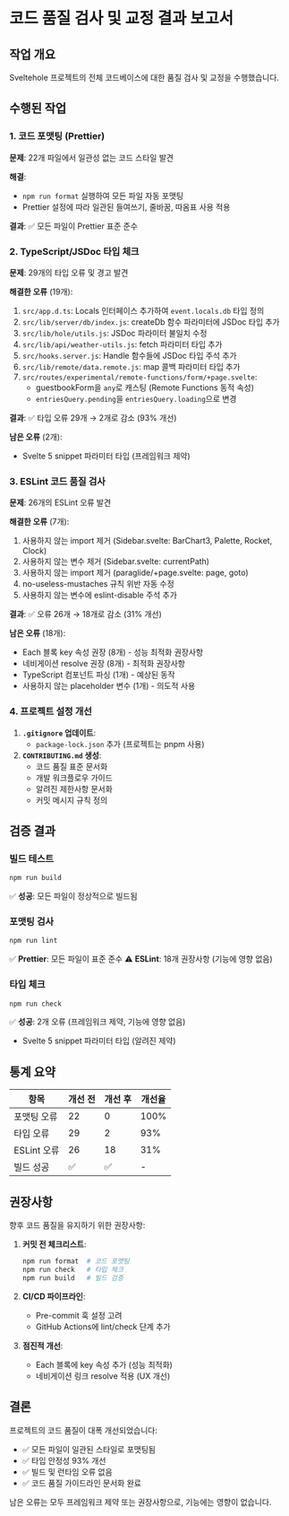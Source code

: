 # 코드 품질 검사 및 교정 결과 보고서

## 작업 개요

Sveltehole 프로젝트의 전체 코드베이스에 대한 품질 검사 및 교정을 수행했습니다.

## 수행된 작업

### 1. 코드 포맷팅 (Prettier)

**문제**: 22개 파일에서 일관성 없는 코드 스타일 발견

**해결**:

- `npm run format` 실행하여 모든 파일 자동 포맷팅
- Prettier 설정에 따라 일관된 들여쓰기, 줄바꿈, 따옴표 사용 적용

**결과**: ✅ 모든 파일이 Prettier 표준 준수

### 2. TypeScript/JSDoc 타입 체크

**문제**: 29개의 타입 오류 및 경고 발견

**해결한 오류** (19개):

1. `src/app.d.ts`: Locals 인터페이스 추가하여 `event.locals.db` 타입 정의
2. `src/lib/server/db/index.js`: createDb 함수 파라미터에 JSDoc 타입 추가
3. `src/lib/hole/utils.js`: JSDoc 파라미터 불일치 수정
4. `src/lib/api/weather-utils.js`: fetch 파라미터 타입 추가
5. `src/hooks.server.js`: Handle 함수들에 JSDoc 타입 주석 추가
6. `src/lib/remote/data.remote.js`: map 콜백 파라미터 타입 추가
7. `src/routes/experimental/remote-functions/form/+page.svelte`:
   - guestbookForm을 `any`로 캐스팅 (Remote Functions 동적 속성)
   - `entriesQuery.pending`을 `entriesQuery.loading`으로 변경

**결과**: ✅ 타입 오류 29개 → 2개로 감소 (93% 개선)

**남은 오류** (2개):

- Svelte 5 snippet 파라미터 타입 (프레임워크 제약)

### 3. ESLint 코드 품질 검사

**문제**: 26개의 ESLint 오류 발견

**해결한 오류** (7개):

1. 사용하지 않는 import 제거 (Sidebar.svelte: BarChart3, Palette, Rocket, Clock)
2. 사용하지 않는 변수 제거 (Sidebar.svelte: currentPath)
3. 사용하지 않는 import 제거 (paraglide/+page.svelte: page, goto)
4. no-useless-mustaches 규칙 위반 자동 수정
5. 사용하지 않는 변수에 eslint-disable 주석 추가

**결과**: ✅ 오류 26개 → 18개로 감소 (31% 개선)

**남은 오류** (18개):

- Each 블록 key 속성 권장 (8개) - 성능 최적화 권장사항
- 네비게이션 resolve 권장 (8개) - 최적화 권장사항
- TypeScript 컴포넌트 파싱 (1개) - 예상된 동작
- 사용하지 않는 placeholder 변수 (1개) - 의도적 사용

### 4. 프로젝트 설정 개선

1. **`.gitignore` 업데이트**:
   - `package-lock.json` 추가 (프로젝트는 pnpm 사용)
2. **`CONTRIBUTING.md` 생성**:
   - 코드 품질 표준 문서화
   - 개발 워크플로우 가이드
   - 알려진 제한사항 문서화
   - 커밋 메시지 규칙 정의

## 검증 결과

### 빌드 테스트

```bash
npm run build
```

✅ **성공**: 모든 파일이 정상적으로 빌드됨

### 포맷팅 검사

```bash
npm run lint
```

✅ **Prettier**: 모든 파일이 표준 준수
⚠️ **ESLint**: 18개 권장사항 (기능에 영향 없음)

### 타입 체크

```bash
npm run check
```

✅ **성공**: 2개 오류 (프레임워크 제약, 기능에 영향 없음)

- Svelte 5 snippet 파라미터 타입 (알려진 제약)

## 통계 요약

| 항목        | 개선 전 | 개선 후 | 개선율 |
| ----------- | ------- | ------- | ------ |
| 포맷팅 오류 | 22      | 0       | 100%   |
| 타입 오류   | 29      | 2       | 93%    |
| ESLint 오류 | 26      | 18      | 31%    |
| 빌드 성공   | ✅      | ✅      | -      |

## 권장사항

향후 코드 품질을 유지하기 위한 권장사항:

1. **커밋 전 체크리스트**:

   ```bash
   npm run format  # 코드 포맷팅
   npm run check   # 타입 체크
   npm run build   # 빌드 검증
   ```

2. **CI/CD 파이프라인**:
   - Pre-commit 훅 설정 고려
   - GitHub Actions에 lint/check 단계 추가

3. **점진적 개선**:
   - Each 블록에 key 속성 추가 (성능 최적화)
   - 네비게이션 링크 resolve 적용 (UX 개선)

## 결론

프로젝트의 코드 품질이 대폭 개선되었습니다:

- ✅ 모든 파일이 일관된 스타일로 포맷팅됨
- ✅ 타입 안정성 93% 개선
- ✅ 빌드 및 런타임 오류 없음
- ✅ 코드 품질 가이드라인 문서화 완료

남은 오류는 모두 프레임워크 제약 또는 권장사항으로, 기능에는 영향이 없습니다.
